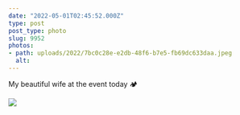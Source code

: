 ```yaml
---
date: "2022-05-01T02:45:52.000Z"
type: post 
post_type: photo
slug: 9952
photos: 
- path: uploads/2022/7bc0c28e-e2db-48f6-b7e5-fb69dc633daa.jpeg
  alt: 
---
```

My beautiful wife at the event today 🏕


![](/uploads/2022/7bc0c28e-e2db-48f6-b7e5-fb69dc633daa.jpeg)
